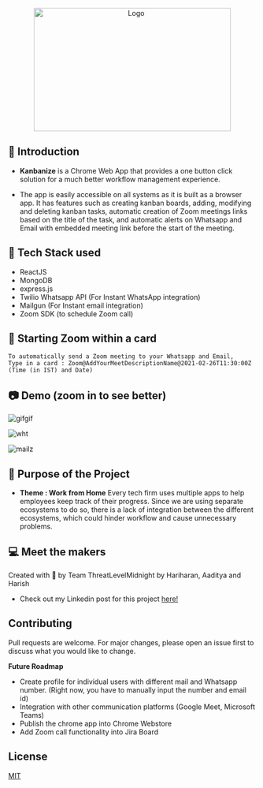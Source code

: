 <p align="center">
  <a href="https://github.com/Team-ThreatLevelMidnight/Kanbanize">
    <img src="https://user-images.githubusercontent.com/58134096/109415738-6c354e00-79e0-11eb-8e49-18676c0eae00.png" alt="Logo" width="400" height="250">
  </a>
 
## 📌 Introduction 

- **Kanbanize** is a Chrome Web App that provides a one button click solution for a much better workflow management experience. 

- The app is easily accessible on all systems as it is built as a browser app. It has features such as creating kanban boards, adding, modifying and deleting kanban tasks, automatic creation of Zoom meetings links based on the title of the task, and automatic alerts on Whatsapp and Email with embedded meeting link before the start of the meeting.

## 🔧 Tech Stack used

- ReactJS
- MongoDB
- express.js
- Twilio Whatsapp API (For Instant WhatsApp integration) 
- Mailgun (For Instant email integration) 
- Zoom SDK (to schedule Zoom call)

## 🤖 Starting Zoom within a card

```
To automatically send a Zoom meeting to your Whatsapp and Email, 
Type in a card : Zoom@AddYourMeetDescriptionName@2021-02-26T11:30:00Z (Time (in IST) and Date)
```

## 📷 Demo (zoom in to see better)

 ![gifgif](https://user-images.githubusercontent.com/58134096/109416623-6d1cae80-79e5-11eb-9e52-a004c429ac28.gif) 
 
 ![wht](https://user-images.githubusercontent.com/58134096/109417763-fa163680-79ea-11eb-90d7-7d9d9935a6e0.png)
 
 ![mailz](https://user-images.githubusercontent.com/58134096/109417765-fbdffa00-79ea-11eb-9bc6-b49970859367.png)

## 🎯 Purpose of the Project

- **Theme : Work from Home** Every tech firm uses multiple apps to help employees keep track of their progress. Since we are using separate ecosystems to do so, there is a lack of integration between the different ecosystems, which could hinder workflow and cause unnecessary problems. 

## 💻 Meet the makers

Created with 💖 by Team ThreatLevelMidnight by Hariharan, Aaditya and Harish

- Check out my Linkedin post for this project <a href="https://www.linkedin.com/posts/hariharan-balasubramanian-2a7607187_i-am-delighted-to-announce-that-team-threatlevelmidnight-activity-6771760734159433728-XA8o">here!</a>


## Contributing
Pull requests are welcome. For major changes, please open an issue first to discuss what you would like to change.

**Future Roadmap**

- Create profile for individual users with different mail and Whatsapp number. (Right now, you have to manually input the number and email id)
- Integration with other communication platforms (Google Meet, Microsoft Teams)
- Publish the chrome app into Chrome Webstore
- Add Zoom call functionality into Jira Board
 
## License
[MIT](https://choosealicense.com/licenses/mit/)
